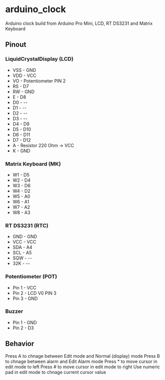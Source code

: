 # arduino_clock
Arduino clock build from Arduino Pro Mini, LCD, RT DS3231 and Matrix Keyboard


## Pinout

### LiquidCrystalDisplay (LCD)

- VSS - GND
- VDD - VCC
- VO - Potentiometer PIN 2
- RS - D7
- RW - GND
- E - D8
- D0 - --
- D1 - --
- D2 - --
- D3 - --
- D4 - D9
- D5 - D10
- D6 - D11
- D7 - D12
- A - Resistor 220 Ohm -> VCC
- K - GND

### Matrix Keyboard (MK)

- W1 - D5
- W2 - D4
- W3 - D6
- W4 - D2
- W5 - A0
- W6 - A1
- W7 - A2
- W8 - A3

### RT DS3231 (RTC)

- GND - GND 
- VCC - VCC
- SDA - A4
- SCL - A5
- SQW - --
- 32K - --

### Potentiometer (POT)

 - Pin 1 - VCC
 - Pin 2 - LCD V0 PIN 3
 - Pin 3 - GND
 
### Buzzer
 - Pin 1 - GND
 - Pin 2 - D3
 
 
## Behavior 

Press A to chnage between Edit mode and Normal (display) mode
Press B to chnage between alarm and Edit Alarm mode
Press * to move cursor in edit mode to left
Press # to move cursor in edit mode to right
Use numeric pad in edit mode to chnage current cursor value